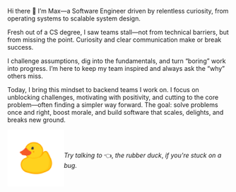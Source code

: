 Hi there 👋 I’m Max—a Software Engineer driven by relentless curiosity, from operating systems to scalable system design.

Fresh out of a CS degree, I saw teams stall—not from technical barriers, but from missing the point. Curiosity and clear communication make or break success.

I challenge assumptions, dig into the fundamentals, and turn “boring” work into progress. I’m here to keep my team inspired and always ask the “why” others miss.

Today, I bring this mindset to backend teams I work on. I focus on unblocking challenges, motivating with positivity, and cutting to the core problem—often finding a simpler way forward. The goal: solve problems once and right, boost morale, and build software that scales, delights, and breaks new ground.

<img align="left" src="assets/rubber-duck.png" height="128px">

<br>
<br>

_Try talking to_ :point_left:, _the rubber duck_, _if you're stuck on a bug._

<!--
### Personal info

- 🔧 I use daily: .go, .py, .sh
- 💬 Ask me about my dog, my passion for cheese
- 📫 How to reach me: [on Twitter](https://twitter.com/node_env), [on LinkedIn](https://www.linkedin.com/in/niquet), [on a roll](https://www.youtube.com/watch?v=dQw4w9WgXcQ)

<!--
**niquet/niquet** is a ✨ _special_ ✨ repository because its `README.md` (this file) appears on your GitHub profile.

Here are some ideas to get you started:

- 🔭 I’m currently working on ...
- 🌱 I’m currently learning ...
- 👯 I’m looking to collaborate on ...
- 🤔 I’m looking for help with ...
- 💬 Ask me about ...
- 📫 How to reach me: ...
- 😄 Pronouns: ...
- ⚡ Fun fact: ...
-->
